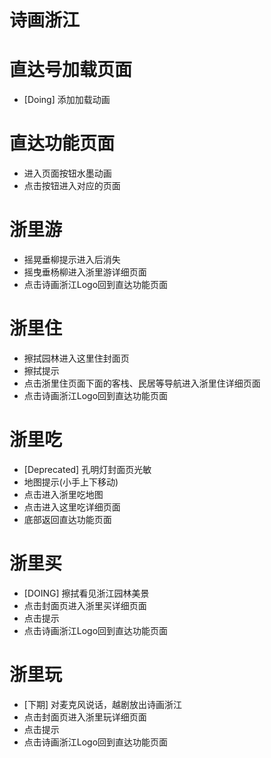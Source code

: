 # 诗画浙江

# 直达号加载页面
* [Doing] 添加加载动画

# 直达功能页面
* 进入页面按钮水墨动画
* 点击按钮进入对应的页面

# 浙里游
* 摇晃垂柳提示进入后消失
* 摇曳垂杨柳进入浙里游详细页面
* 点击诗画浙江Logo回到直达功能页面

# 浙里住
* 擦拭园林进入这里住封面页
* 擦拭提示
* 点击浙里住页面下面的客栈、民居等导航进入浙里住详细页面
* 点击诗画浙江Logo回到直达功能页面

# 浙里吃
* [Deprecated] 孔明灯封面页光敏
* 地图提示(小手上下移动)
* 点击进入浙里吃地图
* 点击进入这里吃详细页面
* 底部返回直达功能页面

# 浙里买
* [DOING] 擦拭看见浙江园林美景
* 点击封面页进入浙里买详细页面
* 点击提示
* 点击诗画浙江Logo回到直达功能页面

# 浙里玩
* [下期] 对麦克风说话，越剧放出诗画浙江
* 点击封面页进入浙里玩详细页面
* 点击提示
* 点击诗画浙江Logo回到直达功能页面

